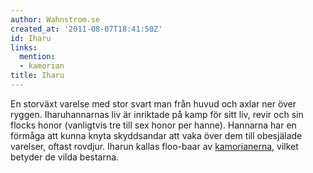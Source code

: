 ```yaml
---
author: Wahnstrom.se
created_at: '2011-08-07T18:41:50Z'
id: Iharu
links:
  mention:
  - kamorian
title: Iharu
---
```


En storväxt varelse med stor svart man från huvud och axlar ner över ryggen. Iharuhannarnas liv är
inriktade på kamp för sitt liv, revir och sin flocks honor (vanligtvis tre till sex honor per
hanne). Hannarna har en förmåga att kunna knyta skyddsandar att vaka över dem till obesjälade
varelser, oftast rovdjur. Iharun kallas floo-baar av [kamorianerna], vilket betyder de vilda
bestarna.

  [kamorianerna]: kamorian
